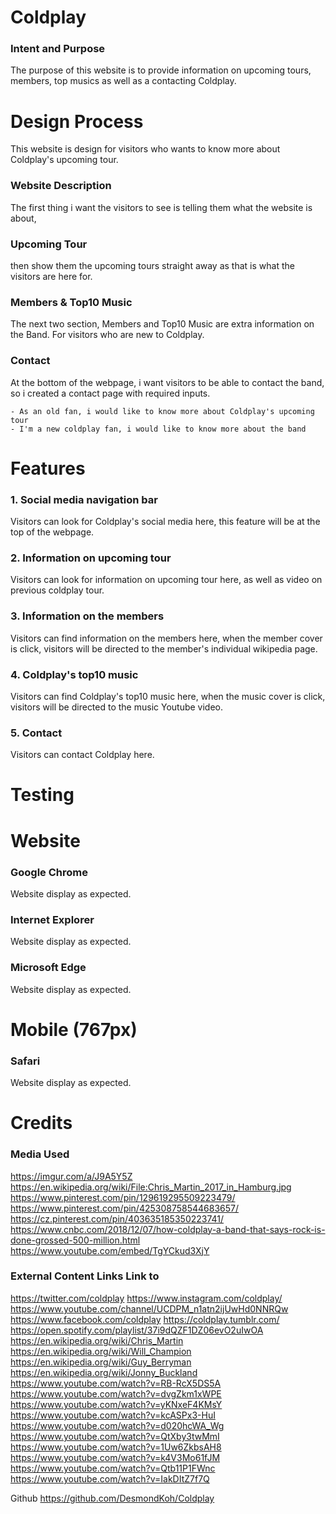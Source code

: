 # **Coldplay**
### Intent and Purpose
The purpose of this website is to provide information on upcoming tours, members, top musics as well as a contacting Coldplay.

# **Design Process**
This website is design for visitors who wants to know more about Coldplay's upcoming tour. 

### Website Description
The first thing i want the visitors to see is telling them what the website is about, 

### Upcoming Tour
then show them the upcoming tours straight away as that is what the visitors are here for.

### Members & Top10 Music
The next two section, Members and Top10 Music are extra information on the Band. For visitors who are new to Coldplay.

### Contact
At the bottom of the webpage, i want visitors to be able to contact the band, so i created a contact page with required inputs.

	- As an old fan, i would like to know more about Coldplay's upcoming tour
	- I'm a new coldplay fan, i would like to know more about the band


# **Features**
### 1. Social media navigation bar
Visitors can look for Coldplay's social media here, this feature will be at the top of the webpage.

### 2. Information on upcoming tour
Visitors can look for information on upcoming tour here, as well as video on previous coldplay tour.

### 3. Information on the members
Visitors can find information on the members here, when the member cover is click, visitors will be directed to the member's individual wikipedia page.

### 4. Coldplay's top10 music
Visitors can find Coldplay's top10 music here, when the music cover is click, visitors will be directed to the music Youtube video.

### 5. Contact
Visitors can contact Coldplay here. 


# **Testing**

# **Website**
### Google Chrome
Website display as expected.

### Internet Explorer
Website display as expected.

### Microsoft Edge
Website display as expected.

# **Mobile (767px)**
### Safari
Website display as expected.


# **Credits**
### Media Used
https://imgur.com/a/J9A5Y5Z
https://en.wikipedia.org/wiki/File:Chris_Martin_2017_in_Hamburg.jpg
https://www.pinterest.com/pin/129619295509223479/
https://www.pinterest.com/pin/425308758544683657/
https://cz.pinterest.com/pin/403635185350223741/
https://www.cnbc.com/2018/12/07/how-coldplay-a-band-that-says-rock-is-done-grossed-500-million.html
https://www.youtube.com/embed/TgYCkud3XjY


### External Content Links Link to
https://twitter.com/coldplay
https://www.instagram.com/coldplay/
https://www.youtube.com/channel/UCDPM_n1atn2ijUwHd0NNRQw
https://www.facebook.com/coldplay
https://coldplay.tumblr.com/
https://open.spotify.com/playlist/37i9dQZF1DZ06evO2uIwOA
https://en.wikipedia.org/wiki/Chris_Martin
https://en.wikipedia.org/wiki/Will_Champion
https://en.wikipedia.org/wiki/Guy_Berryman
https://en.wikipedia.org/wiki/Jonny_Buckland
https://www.youtube.com/watch?v=RB-RcX5DS5A
https://www.youtube.com/watch?v=dvgZkm1xWPE
https://www.youtube.com/watch?v=yKNxeF4KMsY
https://www.youtube.com/watch?v=kcASPx3-HuI
https://www.youtube.com/watch?v=d020hcWA_Wg
https://www.youtube.com/watch?v=QtXby3twMmI
https://www.youtube.com/watch?v=1Uw6ZkbsAH8
https://www.youtube.com/watch?v=k4V3Mo61fJM
https://www.youtube.com/watch?v=Qtb11P1FWnc
https://www.youtube.com/watch?v=IakDItZ7f7Q


Github
https://github.com/DesmondKoh/Coldplay
